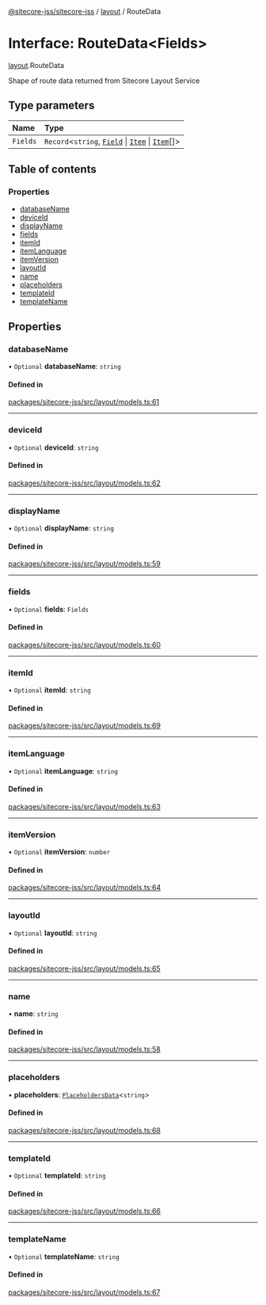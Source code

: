[@sitecore-jss/sitecore-jss](../README.md) / [layout](../modules/layout.md) / RouteData

# Interface: RouteData\<Fields\>

[layout](../modules/layout.md).RouteData

Shape of route data returned from Sitecore Layout Service

## Type parameters

| Name | Type |
| :------ | :------ |
| `Fields` | `Record`\<`string`, [`Field`](layout.Field.md) \| [`Item`](layout.Item.md) \| [`Item`](layout.Item.md)[]\> |

## Table of contents

### Properties

- [databaseName](layout.RouteData.md#databasename)
- [deviceId](layout.RouteData.md#deviceid)
- [displayName](layout.RouteData.md#displayname)
- [fields](layout.RouteData.md#fields)
- [itemId](layout.RouteData.md#itemid)
- [itemLanguage](layout.RouteData.md#itemlanguage)
- [itemVersion](layout.RouteData.md#itemversion)
- [layoutId](layout.RouteData.md#layoutid)
- [name](layout.RouteData.md#name)
- [placeholders](layout.RouteData.md#placeholders)
- [templateId](layout.RouteData.md#templateid)
- [templateName](layout.RouteData.md#templatename)

## Properties

### databaseName

• `Optional` **databaseName**: `string`

#### Defined in

[packages/sitecore-jss/src/layout/models.ts:61](https://github.com/Sitecore/jss/blob/02c4c7d88/packages/sitecore-jss/src/layout/models.ts#L61)

___

### deviceId

• `Optional` **deviceId**: `string`

#### Defined in

[packages/sitecore-jss/src/layout/models.ts:62](https://github.com/Sitecore/jss/blob/02c4c7d88/packages/sitecore-jss/src/layout/models.ts#L62)

___

### displayName

• `Optional` **displayName**: `string`

#### Defined in

[packages/sitecore-jss/src/layout/models.ts:59](https://github.com/Sitecore/jss/blob/02c4c7d88/packages/sitecore-jss/src/layout/models.ts#L59)

___

### fields

• `Optional` **fields**: `Fields`

#### Defined in

[packages/sitecore-jss/src/layout/models.ts:60](https://github.com/Sitecore/jss/blob/02c4c7d88/packages/sitecore-jss/src/layout/models.ts#L60)

___

### itemId

• `Optional` **itemId**: `string`

#### Defined in

[packages/sitecore-jss/src/layout/models.ts:69](https://github.com/Sitecore/jss/blob/02c4c7d88/packages/sitecore-jss/src/layout/models.ts#L69)

___

### itemLanguage

• `Optional` **itemLanguage**: `string`

#### Defined in

[packages/sitecore-jss/src/layout/models.ts:63](https://github.com/Sitecore/jss/blob/02c4c7d88/packages/sitecore-jss/src/layout/models.ts#L63)

___

### itemVersion

• `Optional` **itemVersion**: `number`

#### Defined in

[packages/sitecore-jss/src/layout/models.ts:64](https://github.com/Sitecore/jss/blob/02c4c7d88/packages/sitecore-jss/src/layout/models.ts#L64)

___

### layoutId

• `Optional` **layoutId**: `string`

#### Defined in

[packages/sitecore-jss/src/layout/models.ts:65](https://github.com/Sitecore/jss/blob/02c4c7d88/packages/sitecore-jss/src/layout/models.ts#L65)

___

### name

• **name**: `string`

#### Defined in

[packages/sitecore-jss/src/layout/models.ts:58](https://github.com/Sitecore/jss/blob/02c4c7d88/packages/sitecore-jss/src/layout/models.ts#L58)

___

### placeholders

• **placeholders**: [`PlaceholdersData`](../modules/layout.md#placeholdersdata)\<`string`\>

#### Defined in

[packages/sitecore-jss/src/layout/models.ts:68](https://github.com/Sitecore/jss/blob/02c4c7d88/packages/sitecore-jss/src/layout/models.ts#L68)

___

### templateId

• `Optional` **templateId**: `string`

#### Defined in

[packages/sitecore-jss/src/layout/models.ts:66](https://github.com/Sitecore/jss/blob/02c4c7d88/packages/sitecore-jss/src/layout/models.ts#L66)

___

### templateName

• `Optional` **templateName**: `string`

#### Defined in

[packages/sitecore-jss/src/layout/models.ts:67](https://github.com/Sitecore/jss/blob/02c4c7d88/packages/sitecore-jss/src/layout/models.ts#L67)
